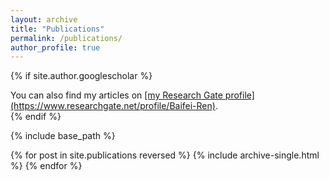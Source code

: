 ```yaml
---
layout: archive
title: "Publications"
permalink: /publications/
author_profile: true
---
```


{% if site.author.googlescholar %}
  <div class="wordwrap">You can also find my articles on <a href="{{site.author.googlescholar}}">[my Research Gate profile] (https://www.researchgate.net/profile/Baifei-Ren)</a>.</div>
{% endif %}

{% include base_path %}

{% for post in site.publications reversed %}
  {% include archive-single.html %}
{% endfor %}
